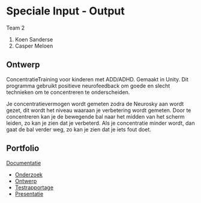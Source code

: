 # Speciale Input - Output
Team 2
1. Koen Sanderse
2. Casper Meloen


## Ontwerp
ConcentratieTraining voor kinderen met ADD/ADHD.
Gemaakt in Unity.
Dit programma gebruikt positieve neurofeedback om goede en slecht technieken om te concentreren te onderscheiden.

Je concentratievermogen wordt gemeten zodra de Neurosky aan wordt gezet, dit wordt het niveau waaraan je verbetering wordt gemeten.
Door te concentreren kan je de bewegende bal naar het midden van het scherm leiden, zo kan je zien dat je verbeterd.
Als je concentratie minder wordt, dan gaat de bal verder weg, zo kan je zien dat je iets fout doet.

## Portfolio
[Documentatie](https://drive.google.com/drive/folders/1ymS05ewlgOqPIAre67sbDHHo1Ius3fAg)

* [Onderzoek](https://docs.google.com/document/d/1ejvE5fU9pTGTJxef6B9A7nHFR8HJTO9HdM292ULGLHI/edit)
* [Ontwerp]()
* [Testrapportage](https://drive.google.com/open?id=1QvrDAnbURSoWo6xngHTTn4OuIF_Qzcueq8H7lc2C3dA)
* [Presentatie](https://docs.google.com/presentation/d/1C3sA-bAPPJ3DWGxfG2kBRZa-ZaKWyTvPcxn4nyKMyws/edit#slide=id.g3c51b58370_0_0)
